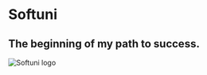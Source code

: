 # Softuni
## The beginning of my path to success.

![Softuni logo](https://upload.wikimedia.org/wikipedia/commons/7/76/Logo_Software_University_%28SoftUni%29_-_blue.png)


